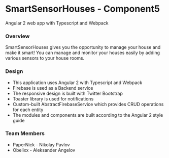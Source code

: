 # SmartSensorHouses - Component5
Angular 2 web app with Typescript and Webpack

### Overview
SmartSensorHouses gives you the opportunity to manage your house and make it smart! You can manage and monitor your houses easily by adding various sensors to your house rooms.

### Design
 - This application uses Angular 2 with Typescript and Webpack
 - Firebase is used as a Backend service
 - The responsive design is built with Twitter Bootstrap
 - Toaster library is used for notifications
 - Custom-built AbstractFirebaseService which provides CRUD operations for each entity
 - The modules and components are built according to the Angular 2 style guide

### Team Members
* PaperNick - Nikolay Pavlov
* Obelixx - Aleksander Angelov
